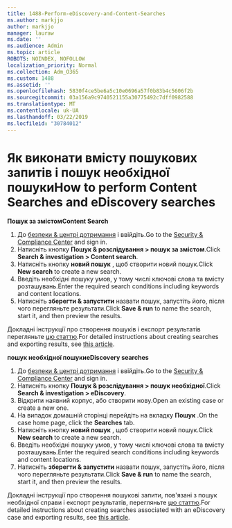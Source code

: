 ```yaml
---
title: 1488-Perform-eDiscovery-and-Content-Searches
ms.author: markjjo
author: markjjo
manager: lauraw
ms.date: ''
ms.audience: Admin
ms.topic: article
ROBOTS: NOINDEX, NOFOLLOW
localization_priority: Normal
ms.collection: Adm_O365
ms.custom: 1488
ms.assetid: ''
ms.openlocfilehash: 5830f4ce5be6a5c10e0696a57f0b83b4c5606f2b
ms.sourcegitcommit: 03a156a9c9740521155a30775492c7dff0982588
ms.translationtype: MT
ms.contentlocale: uk-UA
ms.lasthandoff: 03/22/2019
ms.locfileid: "30784012"
---
```

# <a name="how-to-perform-content-searches-and-ediscovery-searches"></a><span data-ttu-id="14e49-102">Як виконати вмісту пошукових запитів і пошук необхідної пошуки</span><span class="sxs-lookup"><span data-stu-id="14e49-102">How to perform Content Searches and eDiscovery searches</span></span>

<span data-ttu-id="14e49-103">**Пошук за змістом**</span><span class="sxs-lookup"><span data-stu-id="14e49-103">**Content Search**</span></span>

1. <span data-ttu-id="14e49-104">До [безпеки & центрі дотримання](https://protection.office.com) і ввійдіть.</span><span class="sxs-lookup"><span data-stu-id="14e49-104">Go to the [Security & Compliance Center](https://protection.office.com) and sign in.</span></span>
2. <span data-ttu-id="14e49-105">Натисніть кнопку **Пошук & розслідування > пошук за змістом**.</span><span class="sxs-lookup"><span data-stu-id="14e49-105">Click **Search & investigation > Content search**.</span></span>
3. <span data-ttu-id="14e49-106">Натисніть кнопку **новий пошук** , щоб створити новий пошук.</span><span class="sxs-lookup"><span data-stu-id="14e49-106">Click **New search** to create a new search.</span></span>
4. <span data-ttu-id="14e49-107">Введіть необхідні пошуку умов, у тому числі ключові слова та вмісту розташувань.</span><span class="sxs-lookup"><span data-stu-id="14e49-107">Enter the required search conditions including keywords and content locations.</span></span>  
5. <span data-ttu-id="14e49-108">Натисніть **зберегти & запустити** назвати пошук, запустіть його, після чого перегляньте результати.</span><span class="sxs-lookup"><span data-stu-id="14e49-108">Click **Save & run** to name the search, start it, and then preview the results.</span></span> 
 
<span data-ttu-id="14e49-109">Докладні інструкції про створення пошуків і експорт результатів перегляньте [цю статтю](https://docs.microsoft.com/office365/securitycompliance/content-search).</span><span class="sxs-lookup"><span data-stu-id="14e49-109">For detailed instructions about creating searches and exporting results, see [this article](https://docs.microsoft.com/office365/securitycompliance/content-search).</span></span>

<span data-ttu-id="14e49-110">**пошук необхідної пошуки**</span><span class="sxs-lookup"><span data-stu-id="14e49-110">**eDiscovery searches**</span></span>

1. <span data-ttu-id="14e49-111">До [безпеки & центрі дотримання](https://protection.office.com) і ввійдіть.</span><span class="sxs-lookup"><span data-stu-id="14e49-111">Go to the [Security & Compliance Center](https://protection.office.com) and sign in.</span></span>
2. <span data-ttu-id="14e49-112">Натисніть кнопку **Пошук & розслідування > пошук необхідної**.</span><span class="sxs-lookup"><span data-stu-id="14e49-112">Click **Search & investigation > eDiscovery**.</span></span>
3. <span data-ttu-id="14e49-113">Відкрити наявний корпус, або створити нову.</span><span class="sxs-lookup"><span data-stu-id="14e49-113">Open an existing case or create a new one.</span></span>
4. <span data-ttu-id="14e49-114">На випадок домашній сторінці перейдіть на вкладку **Пошук** .</span><span class="sxs-lookup"><span data-stu-id="14e49-114">On the case home page, click the **Searches** tab.</span></span>  
5. <span data-ttu-id="14e49-115">Натисніть кнопку **новий пошук** , щоб створити новий пошук.</span><span class="sxs-lookup"><span data-stu-id="14e49-115">Click **New search** to create a new search.</span></span>
6. <span data-ttu-id="14e49-116">Введіть необхідні пошуку умов, у тому числі ключові слова та вмісту розташувань.</span><span class="sxs-lookup"><span data-stu-id="14e49-116">Enter the required search conditions including keywords and content locations.</span></span>  
7. <span data-ttu-id="14e49-117">Натисніть **зберегти & запустити** назвати пошук, запустіть його, після чого перегляньте результати.</span><span class="sxs-lookup"><span data-stu-id="14e49-117">Click **Save & run** to name the search, start it, and then preview the results.</span></span>

<span data-ttu-id="14e49-118">Докладні інструкції про створення пошукові запити, пов'язані з пошук необхідної справи і експорт результатів, перегляньте [цю статтю](https://docs.microsoft.com/office365/securitycompliance/ediscovery-cases).</span><span class="sxs-lookup"><span data-stu-id="14e49-118">For detailed instructions about creating searches associated with an eDiscovery case and exporting results, see [this article](https://docs.microsoft.com/office365/securitycompliance/ediscovery-cases).</span></span>